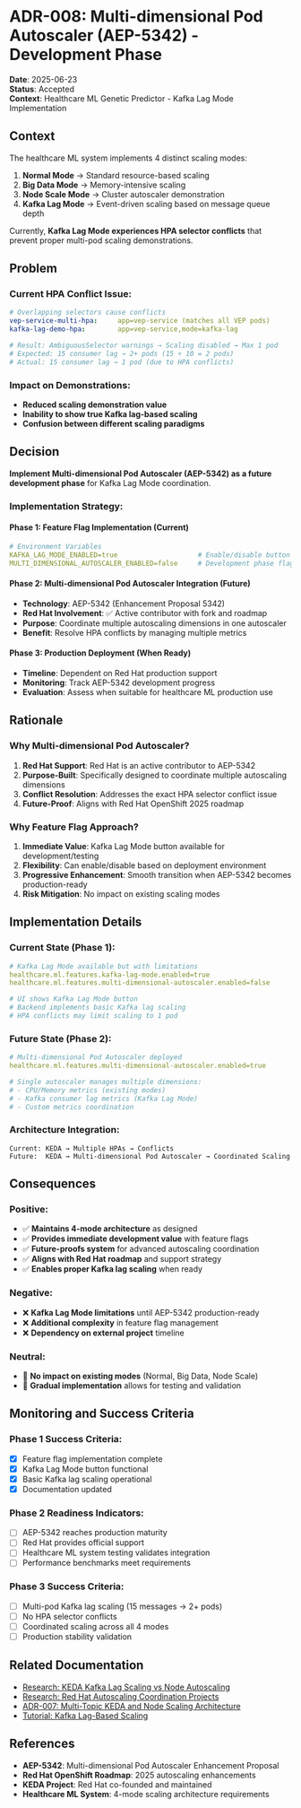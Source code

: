 # ADR-008: Multi-dimensional Pod Autoscaler (AEP-5342) - Development Phase

**Date**: 2025-06-23  
**Status**: Accepted  
**Context**: Healthcare ML Genetic Predictor - Kafka Lag Mode Implementation  

## Context

The healthcare ML system implements 4 distinct scaling modes:
1. **Normal Mode** → Standard resource-based scaling
2. **Big Data Mode** → Memory-intensive scaling  
3. **Node Scale Mode** → Cluster autoscaler demonstration
4. **Kafka Lag Mode** → Event-driven scaling based on message queue depth

Currently, **Kafka Lag Mode experiences HPA selector conflicts** that prevent proper multi-pod scaling demonstrations.

## Problem

### Current HPA Conflict Issue:
```yaml
# Overlapping selectors cause conflicts
vep-service-multi-hpa:     app=vep-service (matches all VEP pods)
kafka-lag-demo-hpa:        app=vep-service,mode=kafka-lag

# Result: AmbiguousSelector warnings → Scaling disabled → Max 1 pod
# Expected: 15 consumer lag → 2+ pods (15 ÷ 10 = 2 pods)
# Actual: 15 consumer lag → 1 pod (due to HPA conflicts)
```

### Impact on Demonstrations:
- **Reduced scaling demonstration value**
- **Inability to show true Kafka lag-based scaling**
- **Confusion between different scaling paradigms**

## Decision

**Implement Multi-dimensional Pod Autoscaler (AEP-5342) as a future development phase** for Kafka Lag Mode coordination.

### Implementation Strategy:

#### **Phase 1: Feature Flag Implementation (Current)**
```yaml
# Environment Variables
KAFKA_LAG_MODE_ENABLED=true                    # Enable/disable button
MULTI_DIMENSIONAL_AUTOSCALER_ENABLED=false     # Development phase flag
```

#### **Phase 2: Multi-dimensional Pod Autoscaler Integration (Future)**
- **Technology**: AEP-5342 (Enhancement Proposal 5342)
- **Red Hat Involvement**: ✅ Active contributor with fork and roadmap
- **Purpose**: Coordinate multiple autoscaling dimensions in one autoscaler
- **Benefit**: Resolve HPA conflicts by managing multiple metrics

#### **Phase 3: Production Deployment (When Ready)**
- **Timeline**: Dependent on Red Hat production support
- **Monitoring**: Track AEP-5342 development progress
- **Evaluation**: Assess when suitable for healthcare ML production use

## Rationale

### **Why Multi-dimensional Pod Autoscaler?**

1. **Red Hat Support**: Red Hat is an active contributor to AEP-5342
2. **Purpose-Built**: Specifically designed to coordinate multiple autoscaling dimensions
3. **Conflict Resolution**: Addresses the exact HPA selector conflict issue
4. **Future-Proof**: Aligns with Red Hat OpenShift 2025 roadmap

### **Why Feature Flag Approach?**

1. **Immediate Value**: Kafka Lag Mode button available for development/testing
2. **Flexibility**: Can enable/disable based on deployment environment
3. **Progressive Enhancement**: Smooth transition when AEP-5342 becomes production-ready
4. **Risk Mitigation**: No impact on existing scaling modes

## Implementation Details

### **Current State (Phase 1)**:
```yaml
# Kafka Lag Mode available but with limitations
healthcare.ml.features.kafka-lag-mode.enabled=true
healthcare.ml.features.multi-dimensional-autoscaler.enabled=false

# UI shows Kafka Lag Mode button
# Backend implements basic Kafka lag scaling
# HPA conflicts may limit scaling to 1 pod
```

### **Future State (Phase 2)**:
```yaml
# Multi-dimensional Pod Autoscaler deployed
healthcare.ml.features.multi-dimensional-autoscaler.enabled=true

# Single autoscaler manages multiple dimensions:
# - CPU/Memory metrics (existing modes)
# - Kafka consumer lag metrics (Kafka Lag Mode)
# - Custom metrics coordination
```

### **Architecture Integration**:
```
Current: KEDA → Multiple HPAs → Conflicts
Future:  KEDA → Multi-dimensional Pod Autoscaler → Coordinated Scaling
```

## Consequences

### **Positive**:
- ✅ **Maintains 4-mode architecture** as designed
- ✅ **Provides immediate development value** with feature flags
- ✅ **Future-proofs system** for advanced autoscaling coordination
- ✅ **Aligns with Red Hat roadmap** and support strategy
- ✅ **Enables proper Kafka lag scaling** when ready

### **Negative**:
- ❌ **Kafka Lag Mode limitations** until AEP-5342 production-ready
- ❌ **Additional complexity** in feature flag management
- ❌ **Dependency on external project** timeline

### **Neutral**:
- 🔄 **No impact on existing modes** (Normal, Big Data, Node Scale)
- 🔄 **Gradual implementation** allows for testing and validation

## Monitoring and Success Criteria

### **Phase 1 Success Criteria**:
- [x] Feature flag implementation complete
- [x] Kafka Lag Mode button functional
- [x] Basic Kafka lag scaling operational
- [x] Documentation updated

### **Phase 2 Readiness Indicators**:
- [ ] AEP-5342 reaches production maturity
- [ ] Red Hat provides official support
- [ ] Healthcare ML system testing validates integration
- [ ] Performance benchmarks meet requirements

### **Phase 3 Success Criteria**:
- [ ] Multi-pod Kafka lag scaling (15 messages → 2+ pods)
- [ ] No HPA selector conflicts
- [ ] Coordinated scaling across all 4 modes
- [ ] Production stability validation

## Related Documentation

- [Research: KEDA Kafka Lag Scaling vs Node Autoscaling](../research/keda-kafka-lag-scaling-vs-node-autoscaling.md)
- [Research: Red Hat Autoscaling Coordination Projects](../research/red-hat-autoscaling-coordination-projects.md)
- [ADR-007: Multi-Topic KEDA and Node Scaling Architecture](./ADR-007-multi-topic-keda-node-scaling-architecture.md)
- [Tutorial: Kafka Lag-Based Scaling](../tutorials/05-kafka-lag-scaling.md)

## References

- **AEP-5342**: Multi-dimensional Pod Autoscaler Enhancement Proposal
- **Red Hat OpenShift Roadmap**: 2025 autoscaling enhancements
- **KEDA Project**: Red Hat co-founded and maintained
- **Healthcare ML System**: 4-mode scaling architecture requirements

